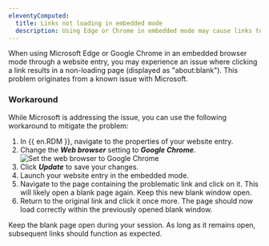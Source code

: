 ```yaml
---
eleventyComputed:
  title: Links not loading in embedded mode
  description: Using Edge or Chrome in embedded mode may cause links to load a blank page.
---
```

When using Microsoft Edge or Google Chrome in an embedded browser mode through a website entry, you may experience an issue where clicking a link results in a non-loading page (displayed as "about:blank"). This problem originates from a known issue with Microsoft.

### Workaround
While Microsoft is addressing the issue, you can use the following workaround to mitigate the problem:
1. In {{ en.RDM }}, navigate to the properties of your website entry.
1. Change the ***Web browser*** setting to ***Google Chrome***.
![Set the web browser to Google Chrome](https://cdnweb.devolutions.net/docs/RDMW2039_2024_1.png)
1. Click ***Update*** to save your changes.
1. Launch your website entry in the embedded mode.
1. Navigate to the page containing the problematic link and click on it. This will likely open a blank page again. Keep this new blank window open.
1. Return to the original link and click it once more. The page should now load correctly within the previously opened blank window.

Keep the blank page open during your session. As long as it remains open, subsequent links should function as expected.